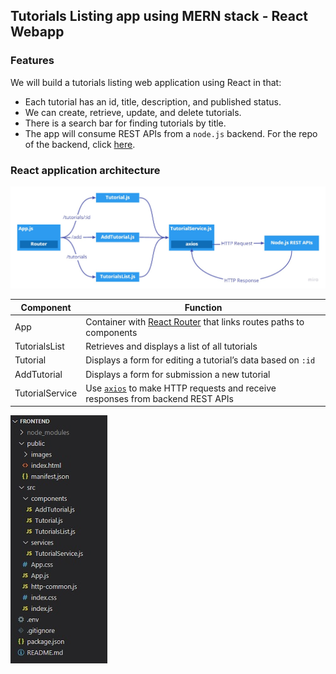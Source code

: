 ## Tutorials Listing app using MERN stack - React Webapp

### Features

We will build a tutorials listing web application using React in that:

- Each tutorial has an id, title, description, and published status.
- We can create, retrieve, update, and delete tutorials.
- There is a search bar for finding tutorials by title.
- The app will consume REST APIs from a `node.js` backend.  For the repo of the backend, click [here](https://github.com/hakngrow/mern_tutorials_backend).

### React application architecture

![Project Architecture](/public/images/architecture.jpg)

| Component | Function |
| --- | --- |
| App | Container with [React Router](https://reactrouter.com/) that links routes paths to components |
| TutorialsList | Retrieves and displays a list of all tutorials |
| Tutorial | Displays a form for editing a tutorial’s data based on `:id` |
| AddTutorial | Displays a form for submission a new tutorial |
| TutorialService | Use [`axios`](https://www.npmjs.com/package/axios) to make HTTP requests and receive responses from backend REST APIs |

![Project Structure](/public/images/structure.jpg)

